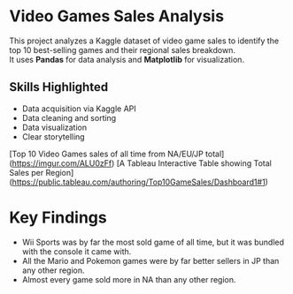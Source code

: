 # Video Games Sales Analysis

This project analyzes a Kaggle dataset of video game sales to identify the top 10 best-selling games and their regional sales breakdown.  
It uses **Pandas** for data analysis and **Matplotlib** for visualization.

## Skills Highlighted
- Data acquisition via Kaggle API
- Data cleaning and sorting
- Data visualization
- Clear storytelling

[Top 10 Video Games sales of all time from NA/EU/JP total] (https://imgur.com/ALU0zFf)
[A Tableau Interactive Table showing Total Sales per Region] (https://public.tableau.com/authoring/Top10GameSales/Dashboard1#1)
# Key Findings
- Wii Sports was by far the most sold game of all time, but it was bundled with the console it came with.
- All the Mario and Pokemon games were by far better sellers in JP than any other region.
- Almost every game sold more in NA than any other region.
